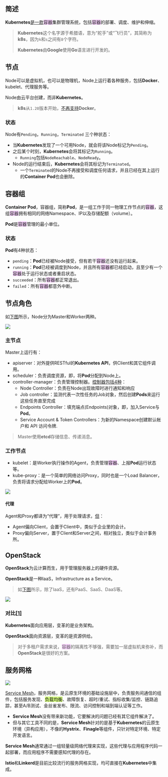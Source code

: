## 简述

**Kubernetes**[是一款](https://yeasy.gitbook.io/docker_practice/kubernetes)<span style=background:#f8d2ff>容器</span>集群管理系统，包括<span style=background:#f8d2ff>容器</span>的部署、调度、维护和伸缩。

> **Kubernetes**这个名字源于希腊语，意为“舵手”或“飞行员”，其简称为**k8s**，因为`k`和`s`之间有`8`个字符。
>
> **Kubernetes**由**Google**使用**Go**语言进行开发的。



## 节点

Node可以是虚拟机，也可以是物理机，Node上运行着各种服务，包括**Docker**、kubelet、代理服务等。

Node由云平台创建，而非**Kubernetes**。

> **k8s**从`1.20`版本开始，[不再支持](https://cloud.tencent.com/developer/article/1758588)**Docker**。

### 状态

Node有`Pending`，`Running`，`Terminated` 三个种状态：

- 当**Kubernetes**发现了一个可用Node，就会将该Node标记为`Pending`。
- 之后某个时刻，**Kubernetes**会将其标记为`Running`。
  - `Running`包括`NodeReachable`、`NodeReady`。
- Node的运行结束后，**Kubernetes**会将其标记为`Terminated`。
  - 一个`Terminated`的Node不再接受和调度任何请求，并且已经在其上运行的**Container Pod**也会删除。



## 容器组

**Container Pod**，容器组，简称**Pod**，是一组工作于同一物理工作节点的<span style=background:#f8d2ff>容器</span>，这组<span style=background:#f8d2ff>容器</span>拥有相同的网络Namespace、IP以及存储配额（volume）。

**Pod**是<span style=background:#f8d2ff>容器</span>管理的最小单位。

### 状态

**Pod**有4种状态：

- `pending`：**Pod**已经被Node接受，但有若干<span style=background:#f8d2ff>容器</span>还没有运行起来。
- `running`：**Pod**已经被调度到Node，并且所有<span style=background:#f8d2ff>容器</span>都已经启动，且至少有一个<span style=background:#f8d2ff>容器</span>处于运行状态或者重启状态。
- `succeeded`：所有<span style=background:#f8d2ff>容器</span>都正常退出。
- `failed`：所有<span style=background:#f8d2ff>容器</span>都意外中断。



## 节点角色

如[下图](https://yeasy.gitbook.io/docker_practice/kubernetes/design)所示，Node分为Master和Worker两种。

![](../images/6/kubernetes_architecture.png)

### 主节点

Master上运行有：

- apiserver：对外提供RESTful的**Kubernetes API**，供Client和其它组件调用。
- scheduler：负责调度资源，即，将**Pod**分配到Node上。
- controller-manager：负责管理控制器。[控制器包括4种](https://kubernetes.io/zh/docs/concepts/overview/components/#kube-controller-manager)：
  - Node Controller：负责在Node出现故障时进行通知和响应
  - Job controller：监测代表一次性任务的Job对象，然后创建**Pods**来运行这些任务直至完成
  - Endpoints Controller：填充端点(Endpoints)对象，即，加入Service与**Pod**。
  - Service Account & Token Controllers：为新的Namespace创建默认帐户和 API 访问令牌.

> Master使用**etcd**存储信息、传递消息。

### 工作节点

- kubelet：是Worker执行操作的Agent，负责管理<span style=background:#f8d2ff>容器</span>、上报**Pod**运行状态等。
- kube-proxy：是一个简单的网络访问Proxy，同时也是一个Load Balancer，负责将请求分配给Worker上的**Pod**。

![](../images/6/kube_proxy.png)

#### 代理

Agent和Proxy都译为“代理”，用于处理请求，[但](https://blog.csdn.net/antony1776/article/details/107835249)：

- Agent偏向Client，会置于Client中，类似于企业里的会计。
- Proxy偏向Server，置于Client和Server之间，相对独立，类似于会计事务所。



## OpenStack

**OpenStack**为云计算而生，用于管理服务器上的硬件资源。

**OpenStack**是一种IaaS，Infrastructure as a Service。

> 如[下图](https://zhuanlan.zhihu.com/p/35598437)所示，除了IaaS，还有PaaS、SaaS、DaaS等。

![](../images/6/Iaas、PaaS、SaaS.jpg)

### 对比[[1]](https://www.zhihu.com/question/26895729/answer/298988959)

**Kubernetes**面向应用层，变革的是业务架构。

**OpenStack**面向资源层，变革的是资源供给。

> 对于多租户需求来说，<span style=background:#f8d2ff>容器</span>的隔离性不够强，需要加一层虚拟机来弥补，而**OpenStack**是很好的方案。



## 服务网格

![](../images/6/service_mesh.png)

[Service Mesh](https://jimmysong.io/istio-handbook/concepts/what-is-service-mesh.html)，服务网格，是云原生环境的基础设施层中，负责服务间通信的组件，包括服务发现、<span style=background:#d4fe7f>负载均衡</span>、故障恢复、超时/重试、指标收集/监控、链路追踪，甚至A/B测试、金丝雀发布、限流、访问控制和端到端认证等工作。

- **Service Mesh**没有带来新功能，它要解决的问题已经有其它组件解决了。
- 但与其它工具不同的是，**Service Mesh**针对的是基于**Kubernetes**的云原生环境（异构应用），不像的**Hystrix**、**Finagle**等组件，只针对特定环境、特定开发语言。

**Service Mesh**通常通过一组轻量级网络代理来实现，这些代理与应用程序代码一起部署，而应用程序不需要感知代理的存在。

**Istio**和**Linkerd**是目前比较流行的服务网格实现，均可直接在**Kubernetes**中集成。

